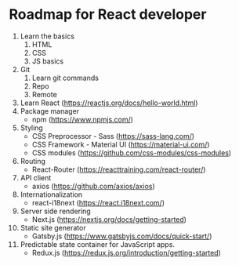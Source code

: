 # Roadmap for React developer

1. Learn the basics
   1. HTML
   2. CSS
   3. JS basics
2. Git
   1. Learn git commands
   2. Repo
   3. Remote
3. Learn React (https://reactjs.org/docs/hello-world.html)
4. Package manager
   - npm (https://www.npmjs.com/)
5. Styling
   - CSS Preprocessor - Sass (https://sass-lang.com/)
   - CSS Framework - Material UI (https://material-ui.com/)
   - CSS modules (https://github.com/css-modules/css-modules)
6. Routing
   - React-Router (https://reacttraining.com/react-router/)
7. API client
   - axios (https://github.com/axios/axios)
8. Internationalization
   - react-i18next (https://react.i18next.com/)
9. Server side rendering
   - Next.js (https://nextjs.org/docs/getting-started)
10. Static site generator
    - Gatsby.js (https://www.gatsbyjs.com/docs/quick-start/)
11. Predictable state container for JavaScript apps.
    - Redux.js (https://redux.js.org/introduction/getting-started)
